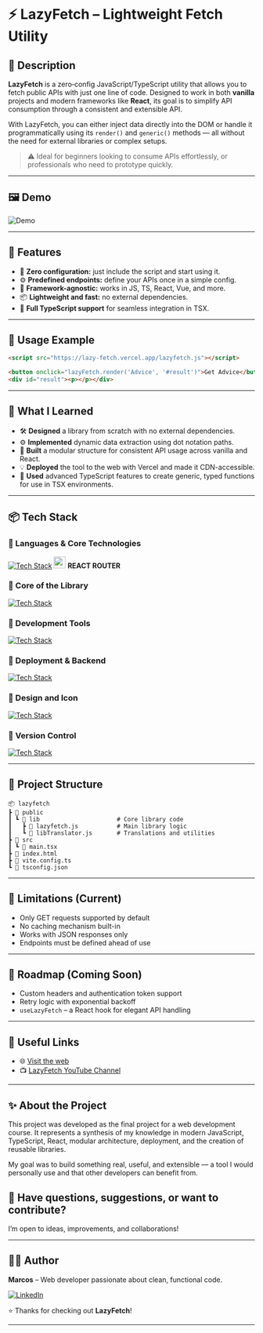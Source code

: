 # ⚡ LazyFetch – Lightweight Fetch Utility

## 🧠 Description

**LazyFetch** is a zero‑config JavaScript/TypeScript utility that allows you to fetch public APIs with just one line of code. Designed to work in both **vanilla** projects and modern frameworks like **React**, its goal is to simplify API consumption through a consistent and extensible API.

With LazyFetch, you can either inject data directly into the DOM or handle it programmatically using its `render()` and `generic()` methods — all without the need for external libraries or complex setups.

> ⚠️ Ideal for beginners looking to consume APIs effortlessly, or professionals who need to prototype quickly.

---

## 🖼️ Demo



![Demo](./public/GIF.gif)


---

## 🚀 Features

- 🔌 **Zero configuration:** just include the script and start using it.
- ⚙️ **Predefined endpoints:** define your APIs once in a simple config.
- 🧩 **Framework-agnostic:** works in JS, TS, React, Vue, and more.
- 📦 **Lightweight and fast:** no external dependencies.
- 🧠 **Full TypeScript support** for seamless integration in TSX.

---

## 🔧 Usage Example

```html
<script src="https://lazy-fetch.vercel.app/lazyfetch.js"></script>

<button onclick="lazyFetch.render('Advice', '#result')">Get Advice</button>
<div id="result"><p></p></div>

```

---

## 🧠 What I Learned

- 🛠️ **Designed** a library from scratch with no external dependencies.  
- ⚙️ **Implemented** dynamic data extraction using dot notation paths.  
- 🔁 **Built** a modular structure for consistent API usage across vanilla and React.  
- 💡 **Deployed** the tool to the web with Vercel and made it CDN-accessible.  
- 🎯 **Used** advanced TypeScript features to create generic, typed functions for use in TSX environments.


---

## 📦 Tech Stack




### 🧠 Languages & Core Technologies    
[![Tech Stack](https://skillicons.dev/icons?i=ts,react,styledcomponents)](https://skillicons.dev) <img src="https://cdn.simpleicons.org/reactrouter/CA4245" height="24">  **REACT ROUTER**

### 🧩 Core of the Library  
[![Tech Stack](https://skillicons.dev/icons?i=js)](https://skillicons.dev)


### 🧰  Development Tools 
[![Tech Stack](https://skillicons.dev/icons?i=vite,vscode)](https://skillicons.dev)

### 🚀 Deployment & Backend  
[![Tech Stack](https://skillicons.dev/icons?i=vercel,firebase)](https://skillicons.dev)

### 🎨 Design and Icon 
[![Tech Stack](https://skillicons.dev/icons?i=figma,ai)](https://skillicons.dev)

### 🔄 Version Control   
[![Tech Stack](https://skillicons.dev/icons?i=git,github)](https://skillicons.dev)





---

## 📁 Project Structure

```text
📦 lazyfetch
┣ 📂 public                    
┃ ┗ 📂 lib                      # Core library code
┃   ┣ 📜 lazyfetch.js           # Main library logic
┃   ┗ 📜 libTranslator.js       # Translations and utilities
┣ 📂 src                       
┃ ┗ 📜 main.tsx           
┣ 📜 index.html               
┣ 📜 vite.config.ts             
┗ 📜 tsconfig.json      

```

---
## 📌 Limitations (Current)

- Only GET requests supported by default
- No caching mechanism built-in
- Works with JSON responses only
- Endpoints must be defined ahead of use
---
## 📍 Roadmap (Coming Soon)

- Custom headers and authentication token support
- Retry logic with exponential backoff
- `useLazyFetch` – a React hook for elegant API handling
---
## 🔗 Useful Links

- 🌐 [Visit the web](https://lazy-fetch.vercel.app)
- 📺 [LazyFetch YouTube Channel](https://www.youtube.com/@LazyFetch)

---
## ✨ About the Project

This project was developed as the final project for a web development course. It represents a synthesis of my knowledge in modern JavaScript, TypeScript, React, modular architecture, deployment, and the creation of reusable libraries.

My goal was to build something real, useful, and extensible — a tool I would personally use and that other developers can benefit from.

## 💬 Have questions, suggestions, or want to contribute?
I’m open to ideas, improvements, and collaborations!

---

## 👩‍💻 Author

**Marcos** – Web developer passionate about clean, functional code.

<a href="https://www.linkedin.com/in/frontend-react-devops/">
  <img src="https://img.shields.io/badge/LinkedIn-%230077B5?logo=linkedin&logoColor=white" alt="LinkedIn"/>
</a>




⭐ Thanks for checking out **LazyFetch**!

---


